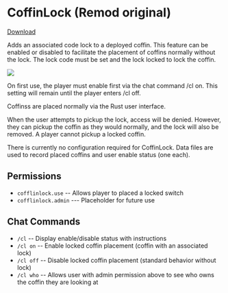 # CoffinLock (Remod original)

[Download](https://code.remod.org/CoffinLock.cs)

Adds an associated code lock to a deployed coffin.  This feature can be enabled or disabled to facilitate the placement of coffins normally without the lock.  The lock code must be set and the lock locked to lock the coffin.

![](https://i.imgur.com/aupMhSp.jpg)

On first use, the player must enable first via the chat command /cl on.  This setting will remain until the player enters /cl off.

Coffinss are placed normally via the Rust user interface.

When the user attempts to pickup the lock, access will be denied.  However, they can pickup the coffin as they would normally, and the lock will also be removed.   A player cannot pickup a locked coffin.

There is currently no configuration required for CoffinLock.  Data files are used to record placed coffins and user enable status (one each).

## Permissions

- `cofflinlock.use` -- Allows player to placed a locked switch
- `cofflinlock.admin` --- Placeholder for future use

## Chat Commands

- `/cl` -- Display enable/disable status with instructions
- `/cl on` -- Enable locked coffin placement (coffin with an associated lock)
- `/cl off` -- Disable locked coffin placement (standard behavior without lock)
- `/cl who` -- Allows user with admin permission above to see who owns the coffin they are looking at

